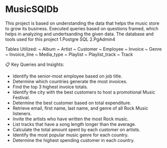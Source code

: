 # MusicSQlDb

This project is based on understanding the data that helps the music store to grow its business. 
Executed queries based on questions framed, which helps in analyzing and undertsanding the given data. 
The database and tools used for this project
1.Postgre SQL
2.PgAdmin4

Tables Utilized:
~ Album
~ Artist
~ Customer
~ Employee
~ Invoice
~ Genre
~ Invoice_line
~ Media_type
~ Playlist
~ Playlist_track
~ Track

📋 Key Queries and Insights:
- Identify the senior-most employee based on job title.
- Determine which countries generate the most invoices.
- Find the top 3 highest invoice totals.
- Identify the city with the best customers to host a promotional Music Festival.
- Determine the best customer based on total expenditure.
- Retrieve email, first name, last name, and genre of all Rock Music listeners.
- Invite the artists who have written the most Rock music.
- List tracks that have a song length longer than the average.
- Calculate the total amount spent by each customer on artists.
- Identify the most popular music genre for each country.
- Determine the highest spending customer in each country.
